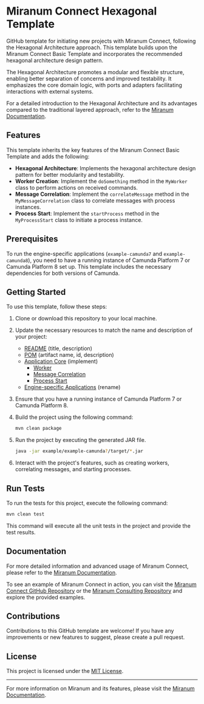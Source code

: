 # Miranum Connect Hexagonal Template

GitHub template for initiating new projects with Miranum Connect, following the Hexagonal Architecture approach.
This template builds upon the Miranum Connect Basic Template and incorporates the recommended hexagonal architecture
design pattern.

The Hexagonal Architecture promotes a modular and flexible structure, enabling better separation of concerns and
improved testability. It emphasizes the core domain logic, with ports and adapters facilitating interactions with
external systems.

For a detailed introduction to the Hexagonal Architecture and its advantages compared to the traditional layered
approach, refer to the [Miranum Documentation](https://miranum.com/docs/guides/best-practices/hexagonal-architecture).

## Features

This template inherits the key features of the Miranum Connect Basic Template and adds the following:

- **Hexagonal Architecture**: Implements the hexagonal architecture design pattern for better modularity and testability.
- **Worker Creation**: Implement the `doSomething` method in the `MyWorker` class to perform actions on received commands.
- **Message Correlation**: Implement the `correlateMessage` method in the `MyMessageCorrelation` class to correlate messages with process instances.
- **Process Start**: Implement the `startProcess` method in the `MyProcessStart` class to initiate a process instance.

## Prerequisites

To run the engine-specific applications (`example-camunda7` and `example-camunda8`), you need to have a running
instance of Camunda Platform 7 or Camunda Platform 8 set up. This template includes the necessary dependencies for both
versions of Camunda.

## Getting Started

To use this template, follow these steps:

1. Clone or download this repository to your local machine.
2. Update the necessary resources to match the name and description of your project:
   - [README](./README.md) (title, description)
   - [POM](./pom.xml) (artifact name, id, description)
   - [Application Core](example/example-core/src/main/java/io/miragon/example/application) (implement)
      - [Worker](example/example-core/src/main/java/io/miragon/example/adapter/in/miranum/MiranumWorkerAdapter.java)
      - [Message Correlation](example/example-core/src/main/java/io/miragon/example/adapter/out/miranum/MiranumMessageAdapter.java)
      - [Process Start](example/example-core/src/main/java/io/miragon/example/adapter/out/miranum/MiranumInitiateProcessStartAdapter.java)
   - [Engine-specific Applications](example/example-camunda7) (rename)
3. Ensure that you have a running instance of Camunda Platform 7 or Camunda Platform 8.
4. Build the project using the following command:

   ```bash
   mvn clean package
   ```

5. Run the project by executing the generated JAR file.

   ```bash
   java -jar example/example-camunda?/target/*.jar
   ```
   
6. Interact with the project's features, such as creating workers, correlating messages, and starting processes.

## Run Tests

To run the tests for this project, execute the following command:

```bash
mvn clean test
```

This command will execute all the unit tests in the project and provide the test results.

## Documentation

For more detailed information and advanced usage of Miranum Connect, please refer to the [Miranum Documentation](https://miranum.com/).

To see an example of Miranum Connect in action, you can visit the
[Miranum Connect GitHub Repository](https://github.com/Miragon/miranum-connect) or the
[Miranum Consulting Repository](https://github.com/Miragon/miranum-consulting) and explore the provided examples.

## Contributions

Contributions to this GitHub template are welcome! If you have any improvements or new features to suggest, please create a pull request.

## License

This project is licensed under the [MIT License](LICENSE).

---

For more information on Miranum and its features, please visit the [Miranum Documentation](https://miranum.com/).
